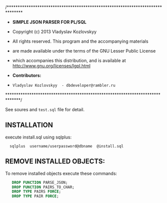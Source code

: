 /*******************************************************************************
 * **SIMPLE JSON PARSER FOR PL/SQL**
 
 * Copyright (c) 2013 Vladyslav Kozlovskyy
 * All rights reserved. This program and the accompanying materials
 * are made available under the terms of the GNU Lesser Public License
 * which accompanies this distribution, and is available at http://www.gnu.org/licenses/lgpl.html
  
 * **Contributors:**
 *     Vladyslav Kozlovskyy  - dbdeveloper@rambler.ru
 
******************************************************************************/

See soures and `test.sql` file for detail.

## INSTALLATION
  execute install.sql using sqlplus:
```shell
  sqlplus  username/userpassword@dbname  @install.sql
```

## REMOVE INSTALLED OBJECTS:
   To remove installed objects execute these commands:
```sql
   DROP FUNCTION PARSE_JSON;
   DROP FUNCTION PAIRS_TO_CHAR;
   DROP TYPE PAIRS FORCE;
   DROP TYPE PAIR FORCE;
```
